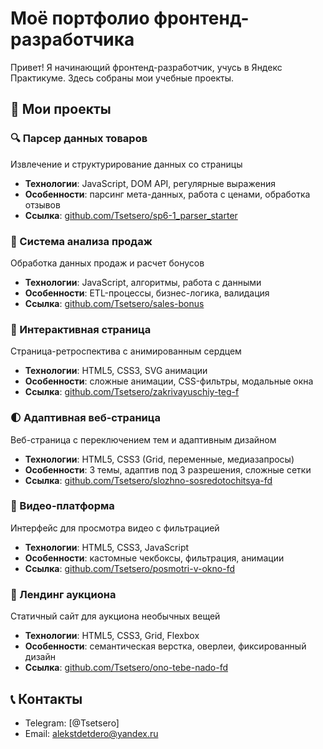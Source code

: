 # Моё портфолио фронтенд-разработчика

Привет! Я начинающий фронтенд-разработчик, учусь в Яндекс Практикуме. Здесь собраны мои учебные проекты.

## 📁 Мои проекты

### 🔍 Парсер данных товаров
Извлечение и структурирование данных со страницы
- **Технологии**: JavaScript, DOM API, регулярные выражения
- **Особенности**: парсинг мета-данных, работа с ценами, обработка отзывов
- **Ссылка**: [github.com/Tsetsero/sp6-1_parser_starter](https://github.com/Tsetsero/sp6-1_parser_starter.git)

### 🧮 Система анализа продаж
Обработка данных продаж и расчет бонусов
- **Технологии**: JavaScript, алгоритмы, работа с данными
- **Особенности**: ETL-процессы, бизнес-логика, валидация
- **Ссылка**: [github.com/Tsetsero/sales-bonus](https://github.com/Tsetsero/sales-bonus.git)

### 💝 Интерактивная страница
Страница-ретроспектива с анимированным сердцем
- **Технологии**: HTML5, CSS3, SVG анимации
- **Особенности**: сложные анимации, CSS-фильтры, модальные окна
- **Ссылка**: [github.com/Tsetsero/zakrivayuschiy-teg-f](https://github.com/Tsetsero/zakrivayuschiy-teg-f.git)

### 🌓 Адаптивная веб-страница
Веб-страница с переключением тем и адаптивным дизайном
- **Технологии**: HTML5, CSS3 (Grid, переменные, медиазапросы)
- **Особенности**: 3 темы, адаптив под 3 разрешения, сложные сетки
- **Ссылка**: [github.com/Tsetsero/slozhno-sosredotochitsya-fd](https://github.com/Tsetsero/slozhno-sosredotochitsya-fd.git)

### 🎥 Видео-платформа
Интерфейс для просмотра видео с фильтрацией
- **Технологии**: HTML5, CSS3, JavaScript
- **Особенности**: кастомные чекбоксы, фильтрация, анимации
- **Ссылка**: [github.com/Tsetsero/posmotri-v-okno-fd](https://github.com/Tsetsero/posmotri-v-okno-fd.git)

### 🎨 Лендинг аукциона
Статичный сайт для аукциона необычных вещей
- **Технологии**: HTML5, CSS3, Grid, Flexbox
- **Особенности**: семантическая верстка, оверлеи, фиксированный дизайн
- **Ссылка**: [github.com/Tsetsero/ono-tebe-nado-fd](https://github.com/Tsetsero/ono-tebe-nado-fd.git)

## 📞 Контакты
- Telegram: [@Tsetsero]
- Email: alekstdetdero@yandex.ru
